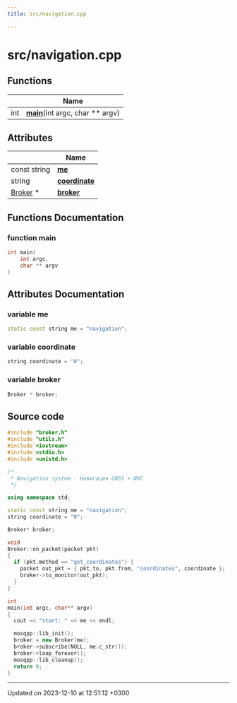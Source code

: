 ```yaml
---
title: src/navigation.cpp

---
```


# src/navigation.cpp



## Functions

|                | Name           |
| -------------- | -------------- |
| int | **[main](Files/navigation_8cpp.md#function-main)**(int argc, char ** argv) |

## Attributes

|                | Name           |
| -------------- | -------------- |
| const string | **[me](Files/navigation_8cpp.md#variable-me)**  |
| string | **[coordinate](Files/navigation_8cpp.md#variable-coordinate)**  |
| [Broker](Classes/classBroker.md) * | **[broker](Files/navigation_8cpp.md#variable-broker)**  |


## Functions Documentation

### function main

```cpp
int main(
    int argc,
    char ** argv
)
```



## Attributes Documentation

### variable me

```cpp
static const string me = "navigation";
```


### variable coordinate

```cpp
string coordinate = "0";
```


### variable broker

```cpp
Broker * broker;
```



## Source code

```cpp
#include "broker.h"
#include "utils.h"
#include <iostream>
#include <stdio.h>
#include <unistd.h>

/*
 * Navigation system - Навигация GNSS + ИНС
 */

using namespace std;

static const string me = "navigation";
string coordinate = "0";

Broker* broker;

void
Broker::on_packet(packet pkt)
{
  if (pkt.method == "get_coordinates") {
    packet out_pkt = { pkt.to, pkt.from, "coordinates", coordinate };
    broker->to_monitor(out_pkt);
  }
}

int
main(int argc, char** argv)
{
  cout << "start: " << me << endl;

  mosqpp::lib_init();
  broker = new Broker(me);
  broker->subscribe(NULL, me.c_str());
  broker->loop_forever();
  mosqpp::lib_cleanup();
  return 0;
}
```


-------------------------------

Updated on 2023-12-10 at 12:51:12 +0300
